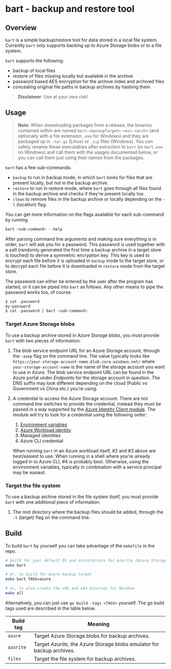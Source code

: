 # bart - backup and restore tool

## Overview

`bart` is a simple backup/restore tool for data stored in a local file system.
Currently `bart` only supports backing up to Azure Storage blobs or to a file
system.

`bart` supports the following:

* backup of local files
* restore of files missing locally but available in the archive
* password based AES encryption for the archive index and archived files
* concealing original file paths in backup archives by hashing them

> **Disclaimer**: Use at your own risk!

## Usage

> **Note**: When downloading packages from a release, the binaries contained
> within are named `bart-<backupTarget>-<os>-<arch>` (and optionally with a file
> extension `.exe` for Windows) and they are packaged up in `.tar.gz` (Linux)
> or `.zip` files (Windows). You can safely rename these executables after
> extraction to `bart` (or `bart.exe` on Windows) and call them with the usages
> documented below, or you can call them just using their names from the packages.

`bart` has a few sub-commands:

* `backup` to run in backup mode, in which `bart` looks for files that are
  present locally, but not in the backup archive.
* `restore` to run in restore mode, where `bart` goes through all files found in
  the backup archive and checks if they're present locally too.
* `clean` to remove files in the backup archive or locally depending on the `-l`
  (location) flag.

You can get more information on the flags available for each sub-command by
running

```bash
bart <sub-command> --help
```

After parsing command line arguments and making sure everything is in order,
`bart` will ask you for a password. This password is used together with a _salt_
(randomly generated the first time a backup archive in a target store is touched)
to derive a symmetric encryption key. This key is used to encrypt each file
before it is uploaded in `backup` mode to the target store, or to decrypt each
file before it is downloaded in `restore` mode from the target store.

The password can either be entered by the user after the program has started,
or it can be piped into `bart` as follows. Any other means to pipe the password
works too, of course.

```bash
$ cat .password
my-password
$ cat .password | bart <sub-command>
```

### Target Azure Storage blobs

To use a backup archive stored in Azure Storage blobs, you must provide `bart`
with two pieces of information:

1. The blob service endpoint URL for an Azure Storage account, through the `-azep`
   flag on the command line. The value typically looks like 
   `https://your-storage-account-name.blob.core.windows.net/` where
   `your-storage-account-name` is the name of the storage account you want to
   use in Azure. The blob service endpoint URL can be found in the Azure portal
   under _Endpoints_ for the storage account in question. The DNS suffix may
   look different depending on the cloud (Public vs Government vs China etc.)
   you're using.
2. A credential to access the Azure Storage account. There are not command line
   switches to provide the credential, instead they must be passed in a way
   supported by the [Azure Identity Client module](https://pkg.go.dev/github.com/Azure/azure-sdk-for-go/sdk/azidentity).
   The module will try to look for a credential using the following order:

   1. [Environment variables](https://pkg.go.dev/github.com/Azure/azure-sdk-for-go/sdk/azidentity#readme-environment-variables)
   2. [Azure Workload identity](https://learn.microsoft.com/en-us/entra/workload-id/workload-identities-overview)
   3. Managed identities
   4. Azure CLI credential

   When running `bart` in an Azure workload itself, #2 and #3 above are best/easiest
   to use. When running in a shell where you're already logged in to Azure CLI, #4
   is probably best. Otherwise, using the environment variables, typically in
   combination with a service principal may be easiest.

### Target the file system

To use a backup archive stored in the file system itself, you must provide `bart`
with one additional piece of information:

1. The root directory where the backup files should be added, through the `-t`
   (target) flag on the command line.

## Build

To build `bart` by yourself you can take advantage of the `makefile` in the repo.

```bash
# build for your default OS and architecture for Azurite (Azure Storage emulator) target
make bart

# or, to build for Azure backup target
make bart TAGS=azure

# or, to also create the x86 and x64 binaries for Windows
make all
```

Alternatively, you can just use `go build -tags <TAGS>` yourself. The go build
tags used are described in the table below.

| Build tag | Meaning |
| --- | --- |
| `azure` | Target Azure Storage blobs for backup archives. |
| `azurite` | Target _Azurite_, the Azure Storage blobs emulator for backup archives. |
| `files` | Target the file system for backup archives. |
